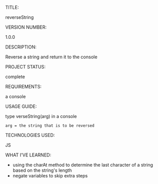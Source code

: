 TITLE: 

 reverseString

VERSION NUMBER: 

 1.0.0

DESCRIPTION: 

 Reverse a string and return it to the console

PROJECT STATUS: 

 complete

REQUIREMENTS: 

 a console

USAGE GUIDE: 

 type verseString(arg) in a console
 
	arg = the string that is to be reversed

TECHNOLOGIES USED: 

 JS

WHAT I'VE LEARNED: 

 - using the charAt method to determine the last character of a string based on the string's length
 - negate variables to skip extra steps

